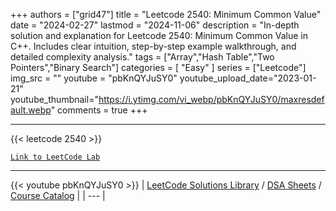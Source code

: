 
+++
authors = ["grid47"]
title = "Leetcode 2540: Minimum Common Value"
date = "2024-02-27"
lastmod = "2024-11-06"
description = "In-depth solution and explanation for Leetcode 2540: Minimum Common Value in C++. Includes clear intuition, step-by-step example walkthrough, and detailed complexity analysis."
tags = ["Array","Hash Table","Two Pointers","Binary Search"]
categories = [
    "Easy"
]
series = ["Leetcode"]
img_src = ""
youtube = "pbKnQYJuSY0"
youtube_upload_date="2023-01-21"
youtube_thumbnail="https://i.ytimg.com/vi_webp/pbKnQYJuSY0/maxresdefault.webp"
comments = true
+++



---
{{< leetcode 2540 >}}

[`Link to LeetCode Lab`](https://leetcode.com/problems/minimum-common-value/description/)

---
{{< youtube pbKnQYJuSY0 >}}
| [LeetCode Solutions Library](https://grid47.xyz/leetcode/) / [DSA Sheets](https://grid47.xyz/sheets/) / [Course Catalog](https://grid47.xyz/courses/) |
| --- |
